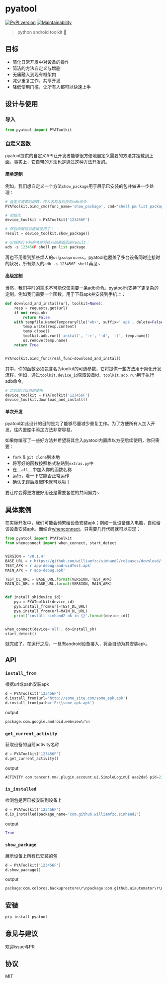 # pyatool

[![PyPI version](https://badge.fury.io/py/pyatool.svg)](https://badge.fury.io/py/pyatool)
[![Maintainability](https://api.codeclimate.com/v1/badges/5f6647a3121aa7d278ab/maintainability)](https://codeclimate.com/github/williamfzc/pyatool/maintainability)

> python android toolkit 🔨

## 目标

- 简化日常开发中对设备的操作
- 简洁的方法自定义与增删
- 无痛融入到现有框架内
- 减少重复工作，共享开发
- 降低使用门槛，让所有人都可以快速上手

## 设计与使用

### 导入

```python
from pyatool import PYAToolkit
```

### 自定义函数

pyatool提供的自定义API让开发者能够很方便地自定义需要的方法并挂载到上面。事实上，它自带的方法也是通过这种方法开发的。

#### 简单定制

例如，我们想自定义一个方法`show_package`用于展示已安装的包并做进一步处理：

```python
# 自定义需要的函数，传入名称与对应的adb命令
PYAToolkit.bind_cmd(func_name='show_package', cmd='shell pm list package')

# 初始化
device_toolkit = PYAToolkit('123456F')

# 然后你就可以直接使用了：
result = device_toolkit.show_package()

# 它将执行下列命令并将执行结果返回到result：
adb -s 123456F shell pm list package
```

再也不用看到那些烦人的`os`与`subprocess`。pyatool也覆盖了多台设备同时连接时的状况，所有烦人的`adb -s 123456F shell`再见~

#### 高级定制

当然，我们平时的需求不可能仅仅需要一条adb命令。pyatool也支持了更复杂的定制。例如我们需要一个函数，用于下载apk并安装到手机上：

```python
def download_and_install(url, toolkit=None):
    resp = requests.get(url)
    if not resp.ok:
        return False
    with tempfile.NamedTemporaryFile('wb+', suffix='.apk', delete=False) as temp:
        temp.write(resp.content)
        temp.close()
        toolkit.adb.run(['install', '-r', '-d', '-t', temp.name])
        os.remove(temp.name)
    return True


PYAToolkit.bind_func(real_func=download_and_install)
```

其中，你的函数必须包含名为toolkit的可选参数，它将提供一些方法用于简化开发流程。例如，通过`toolkit.device_id`获取设备id、`toolkit.adb.run`用于执行adb命令。

```python
# 之后就可以自由使用
device_toolkit = PYAToolkit('123456F')
device_toolkit.download_and_install()
```

#### 单次开发

pyatool如此设计的目的是为了能够尽量减少重复工作。为了方便所有人加入开发，往内置库中添加方法非常容易。

如果你编写了一些好方法并希望将其合入pyatool内置库以方便后续使用，你只需要：

- `fork` & `git clone`到本地
- 将写好的函数按照格式粘贴到`extras.py`中
- 在`__all__`中加入你的函数名称
- 运行，看一下它能否正常运作
- 确认无误后发起PR就可以啦！

要让库变得更方便好用还是需要各位的共同努力~

## 具体案例

在实际开发中，我们可能会频繁给设备安装apk；例如一旦设备连入电脑，自动给该设备安装apk。而结合[whenconnect](https://github.com/williamfzc/whenconnect)，只需要几行代码就可以实现：

```python
from pyatool import PYAToolkit
from whenconnect import when_connect, start_detect


VERSION = 'v0.1.4'
BASE_URL = r'https://github.com/williamfzc/simhand2/releases/download/{}/{}'
TEST_APK = r'app-debug-androidTest.apk'
MAIN_APK = r'app-debug.apk'

TEST_DL_URL = BASE_URL.format(VERSION, TEST_APK)
MAIN_DL_URL = BASE_URL.format(VERSION, MAIN_APK)


def install_sh(device_id):
    pya = PYAToolkit(device_id)
    pya.install_from(url=TEST_DL_URL)
    pya.install_from(url=MAIN_DL_URL)
    print('install simhand2 ok in {}'.format(device_id))


when_connect(device='all', do=install_sh)
start_detect()
```

就完成了。在运行之后，一旦有android设备接入，将会自动为其安装apk。

## API

### `install_from`

根据url或path安装apk

```python
d = PYAToolkit('123456F')
d.install_from(url='http://some_site.com/some_apk.apk')
d.install_from(path=r'F:\\some_apk.apk')
```

output

```python
package:com.google.android.webview\r\n
```

### `get_current_activity`

获取设备的当前activity名称

```python
d = PYAToolkit('123456F')
d.get_current_activity()
```

output

```python
ACTIVITY com.tencent.mm/.plugin.account.ui.SimpleLoginUI aae2da6 pid=23672\r\n  ACTIVITY com.coloros.recents/.RecentsActivity 32c61ff pid=23487\r\n  ACTIVITY com.oppo.launcher/.Launcher 6351687 pid=4256\r\n
```

### `is_installed`

检测包是否已被安装到设备上

```python
d = PYAToolkit('123456F')
d.is_installed(package_name='com.github.williamfzc.simhand2')
```

output

```python
True
```

### `show_package`

展示设备上所有已安装的包

```python
d = PYAToolkit('123456F')
d.show_package()
```

output

```python
package:com.coloros.backuprestore\r\npackage:com.github.uiautomator\r\npackage:com.qualcomm.qti.haven.telemetry.service\r\npackage:com.android.cts.priv.ctsshim\r\npackage:com.oppo.logkitsdservice\r\npackage:com.qualcomm.qti.auth.sampleextauthservice\r\npackage:com.qualcomm.qti.perfdump\r\npackage:com.oppo.ctautoregist\r\npackage:com.coloros.onekeylockscreen\r\npackage:com.coloros.phonenoareainquire\r\n
```

## 安装

```python
pip install pyatool
```

## 意见与建议

欢迎issue与PR

## 协议

MIT
